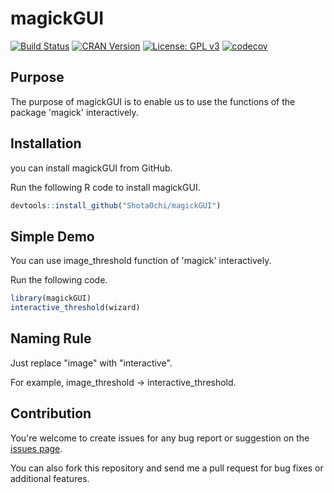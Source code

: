 # magickGUI

[![Build Status](https://travis-ci.org/ShotaOchi/magickGUI.svg?branch=master)](https://travis-ci.org/ShotaOchi/magickGUI)
[![CRAN Version](https://www.r-pkg.org/badges/version/magickGUI)](https://cran.r-project.org/package=magickGUI)
[![License: GPL v3](https://img.shields.io/badge/License-GPL%20v3-blue.svg)](https://www.gnu.org/licenses/gpl-3.0)
[![codecov](https://codecov.io/gh/ShotaOchi/magickGUI/branch/master/graph/badge.svg)](https://codecov.io/gh/ShotaOchi/magickGUI)

## Purpose
The purpose of magickGUI is to enable us to use the functions of the package 'magick' interactively.

## Installation
you can install magickGUI from GitHub.

Run the following R code to install magickGUI.
```r
devtools::install_github("ShotaOchi/magickGUI")
```

## Simple Demo
You can use image_threshold function of 'magick' interactively.

Run the following code.
```r
library(magickGUI)
interactive_threshold(wizard)
```

## Naming Rule
Just replace "image" with "interactive".

For example, image_threshold &rarr; interactive_threshold.

## Contribution
You're welcome to create issues for any bug report or suggestion on the [issues page](https://github.com/ShotaOchi/magickGUI/issues).

You can also fork this repository and send me a pull request for bug fixes or additional features.

